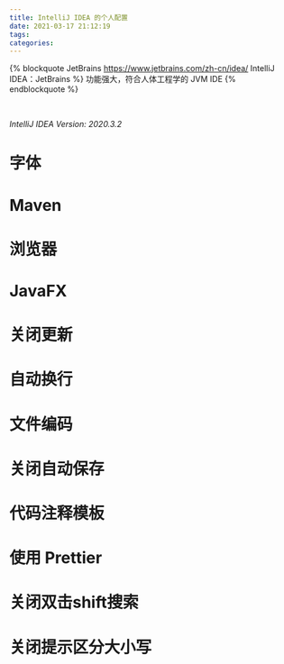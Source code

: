 ```yaml
---
title: IntelliJ IDEA 的个人配置
date: 2021-03-17 21:12:19
tags:
categories:
---
```


{% blockquote JetBrains https://www.jetbrains.com/zh-cn/idea/ IntelliJ IDEA：JetBrains %}
功能强大，符合人体工程学的 JVM IDE
{% endblockquote %}

<!--more-->
<br />

*IntelliJ IDEA Version: 2020.3.2*

# 字体
# Maven
# 浏览器
# JavaFX
# 关闭更新
# 自动换行
# 文件编码
# 关闭自动保存
# 代码注释模板
# 使用 Prettier
# 关闭双击shift搜索
# 关闭提示区分大小写
